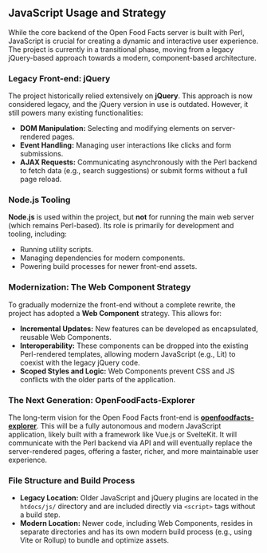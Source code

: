 ## JavaScript Usage and Strategy

While the core backend of the Open Food Facts server is built with Perl, JavaScript is crucial for creating a dynamic and interactive user experience. The project is currently in a transitional phase, moving from a legacy jQuery-based approach towards a modern, component-based architecture.

### Legacy Front-end: jQuery

The project historically relied extensively on **jQuery**. This approach is now considered legacy, and the jQuery version in use is outdated. However, it still powers many existing functionalities:

* **DOM Manipulation:** Selecting and modifying elements on server-rendered pages.
* **Event Handling:** Managing user interactions like clicks and form submissions.
* **AJAX Requests:** Communicating asynchronously with the Perl backend to fetch data (e.g., search suggestions) or submit forms without a full page reload.

### Node.js Tooling

**Node.js** is used within the project, but **not** for running the main web server (which remains Perl-based). Its role is primarily for development and tooling, including:

* Running utility scripts.
* Managing dependencies for modern components.
* Powering build processes for newer front-end assets.

### Modernization: The Web Component Strategy

To gradually modernize the front-end without a complete rewrite, the project has adopted a **Web Component** strategy. This allows for:

* **Incremental Updates:** New features can be developed as encapsulated, reusable Web Components.
* **Interoperability:** These components can be dropped into the existing Perl-rendered templates, allowing modern JavaScript (e.g., Lit) to coexist with the legacy jQuery code.
* **Scoped Styles and Logic:** Web Components prevent CSS and JS conflicts with the older parts of the application.

### The Next Generation: OpenFoodFacts-Explorer

The long-term vision for the Open Food Facts front-end is [**openfoodfacts-explorer**](https://github.com/openfoodfacts/openfoodfacts-explorer). This will be a fully autonomous and modern JavaScript application, likely built with a framework like Vue.js or SvelteKit. It will communicate with the Perl backend via API and will eventually replace the server-rendered pages, offering a faster, richer, and more maintainable user experience.

### File Structure and Build Process

* **Legacy Location:** Older JavaScript and jQuery plugins are located in the `htdocs/js/` directory and are included directly via `<script>` tags without a build step.
* **Modern Location:** Newer code, including Web Components, resides in separate directories and has its own modern build process (e.g., using Vite or Rollup) to bundle and optimize assets.
